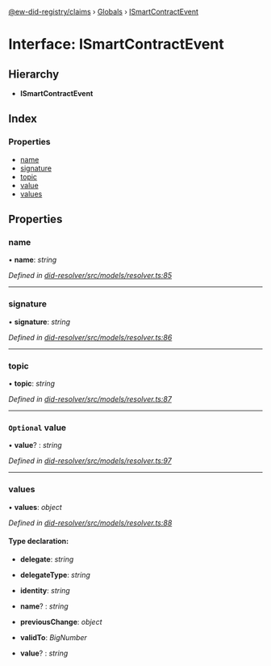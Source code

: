 [@ew-did-registry/claims](../README.md) › [Globals](../globals.md) › [ISmartContractEvent](ismartcontractevent.md)

# Interface: ISmartContractEvent

## Hierarchy

* **ISmartContractEvent**

## Index

### Properties

* [name](ismartcontractevent.md#name)
* [signature](ismartcontractevent.md#signature)
* [topic](ismartcontractevent.md#topic)
* [value](ismartcontractevent.md#optional-value)
* [values](ismartcontractevent.md#values)

## Properties

###  name

• **name**: *string*

*Defined in [did-resolver/src/models/resolver.ts:85](https://github.com/energywebfoundation/ew-did-registry/blob/d86fc0d/packages/did-resolver/src/models/resolver.ts#L85)*

___

###  signature

• **signature**: *string*

*Defined in [did-resolver/src/models/resolver.ts:86](https://github.com/energywebfoundation/ew-did-registry/blob/d86fc0d/packages/did-resolver/src/models/resolver.ts#L86)*

___

###  topic

• **topic**: *string*

*Defined in [did-resolver/src/models/resolver.ts:87](https://github.com/energywebfoundation/ew-did-registry/blob/d86fc0d/packages/did-resolver/src/models/resolver.ts#L87)*

___

### `Optional` value

• **value**? : *string*

*Defined in [did-resolver/src/models/resolver.ts:97](https://github.com/energywebfoundation/ew-did-registry/blob/d86fc0d/packages/did-resolver/src/models/resolver.ts#L97)*

___

###  values

• **values**: *object*

*Defined in [did-resolver/src/models/resolver.ts:88](https://github.com/energywebfoundation/ew-did-registry/blob/d86fc0d/packages/did-resolver/src/models/resolver.ts#L88)*

#### Type declaration:

* **delegate**: *string*

* **delegateType**: *string*

* **identity**: *string*

* **name**? : *string*

* **previousChange**: *object*

* **validTo**: *BigNumber*

* **value**? : *string*
